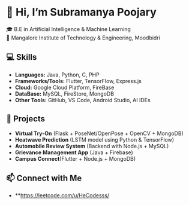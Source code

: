 
# 👋 Hi, I’m Subramanya Poojary  

🎓 B.E in Artificial Intelligence & Machine Learning  
📍 Mangalore Institute of Technology & Engineering, Moodbidri  

## 💻 Skills
- **Languages:** Java, Python, C, PHP 
- **Frameworks/Tools:** Flutter, TensorFlow, Express.js
- **Cloud:** Google Cloud Platform, FireBase
- **DataBase:** MySQL, FireStore, MongoDB
- **Other Tools:** GitHub, VS Code, Android Studio, AI IDEs

## 🚀 Projects
- **Virtual Try-On** (Flask + PoseNet/OpenPose + OpenCV + MongoDB)  
- **Heatwave Prediction** (LSTM model using Python & TensorFlow)  
- **Automobile Review System** (Backend with Node.js + MySQL)  
- **Grievance Management App** (Java + Firebase)  
- **Campus Connect**(Flutter + Node.js + MongoDB)

## 📫 Connect with Me
- **https://leetcode.com/u/HeCodesss/
